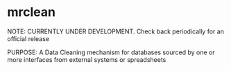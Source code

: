# mrclean
NOTE:  CURRENTLY UNDER DEVELOPMENT. Check back periodically for an official release

PURPOSE: A Data Cleaning mechanism for databases sourced by one or more interfaces from external systems or spreadsheets
